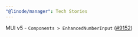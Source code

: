 ```yaml
---
"@linode/manager": Tech Stories
---
```


MUI v5 - `Components > EnhancedNumberInput` ([#9152](https://github.com/linode/manager/pull/9152))
